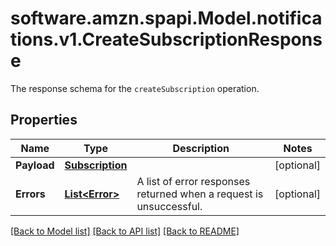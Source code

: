 # software.amzn.spapi.Model.notifications.v1.CreateSubscriptionResponse
The response schema for the `createSubscription` operation.

## Properties

Name | Type | Description | Notes
------------ | ------------- | ------------- | -------------
**Payload** | [**Subscription**](Subscription.md) |  | [optional] 
**Errors** | [**List&lt;Error&gt;**](Error.md) | A list of error responses returned when a request is unsuccessful. | [optional] 

[[Back to Model list]](../README.md#documentation-for-models) [[Back to API list]](../README.md#documentation-for-api-endpoints) [[Back to README]](../README.md)

